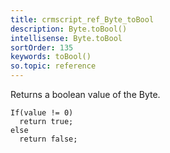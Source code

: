 ```yaml
---
title: crmscript_ref_Byte_toBool
description: Byte.toBool()
intellisense: Byte.toBool
sortOrder: 135
keywords: toBool()
so.topic: reference
---
```



Returns a boolean value of the Byte.



    If(value != 0)
      return true;
    else
      return false;


